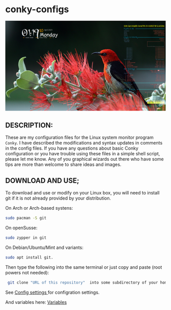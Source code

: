 # conky-configs

![Screenshot](https://github.com/Francesco601/conky-configs/blob/main/francesco.png)

## DESCRIPTION:

These are my configuration files for the Linux system monitor program `Conky`.
I have described the modifications and syntax updates in comments in the config files.
If you have any questions about basic Conky configuration or you have trouble using these files in a simple shell script, please let me know.
Any of you graphical wizards out there who have some tips are more than welcome to share ideas and images. 



## DOWNLOAD AND USE; 

To download and use or modify on your Linux box, you will need to install git if it is not already provided by your distribution.

On Arch or Arch-based systens: 
```bash
sudo pacman -S git
```
On openSusse:
```bash
sudo zypper in git
```
On Debian/Ubuntu/Mint and variants: 
```bash
sudo apt install git.
```
Then type the following into the same terminal or just copy and paste (root powers not needed):
```bash  
 git clone "URL of this repository"  into some subdirectory of your home directory.
 ```

See <a href="https://conky.sourceforge.net/config_settings.html"> Config settings </a> for configration settings.

And variables here: <a href="https://conky.sourceforge.net/variables.html"> Variables </a>


